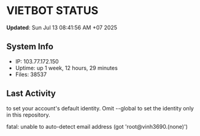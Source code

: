 # VIETBOT STATUS
**Updated**: Sun Jul 13 08:41:56 AM +07 2025

## System Info
- IP: 103.77.172.150
- Uptime: up 1 week, 12 hours, 29 minutes
- Files: 38537

## Last Activity

to set your account's default identity.
Omit --global to set the identity only in this repository.

fatal: unable to auto-detect email address (got 'root@vinh3690.(none)')
